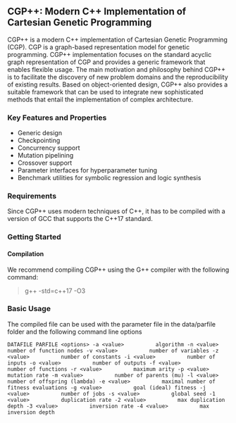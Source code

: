 ## CGP++: Modern C++ Implementation of Cartesian Genetic Programming

CGP++ is a modern C++ implementation of Cartesian Genetic Programming (CGP). CGP is a graph-based
representation model for genetic programming. CGP++ implementation focuses on the standard acyclic graph representation of CGP
and provides a generic framework that enables flexible usage. The main motivation and philosophy behind CGP++ 
is to facilitate the discovery of new problem domains and the reproducibility of existing results. Based on object-oriented design,
CGP++ also provides a suitable framework that can be used to integrate new sophisticated methods that entail the implementation of complex architecture. 

### Key Features and Properties

- Generic design
- Checkpointing
- Concurrency support
- Mutation pipelining
- Crossover support
- Parameter interfaces for hyperparameter tuning 
- Benchmark utilities for symbolic regression and logic synthesis
  

### Requirements

Since CGP++ uses modern techniques of C++, it has to be compiled with a version of GCC that supports the C++17 standard. 

### Getting Started

#### Compilation 

We recommend compiling CGP++ using the G++ compiler with the following command: 
> g++ -std=c++17 -O3

### Basic Usage 
The compiled file can be used with the parameter file in the data/parfile folder and the 
following command line options 

`DATAFILE PARFILE <options>
 -a <value>          algorithm
 -n <value>          number of function nodes
 -v <value>          number of variables
 -z <value>          number of constants
 -i <value>          number of inputs
 -o <value>          number of outputs
 -f <value>          number of functions
 -r <value>          maximum arity
 -p <value>          mutation rate
 -m <value>          number of parents (mu)
 -l <value>          number of offspring (lambda)
 -e <value>          maximal number of fitness evaluations
 -g <value>          goal (ideal) fitness
 -j <value>          number of jobs
 -s <value>          global seed
 -1 <value>          duplication rate
 -2 <value>          max duplication depth
 -3 <value>          inversion rate
 -4 <value>          max inversion depth`


